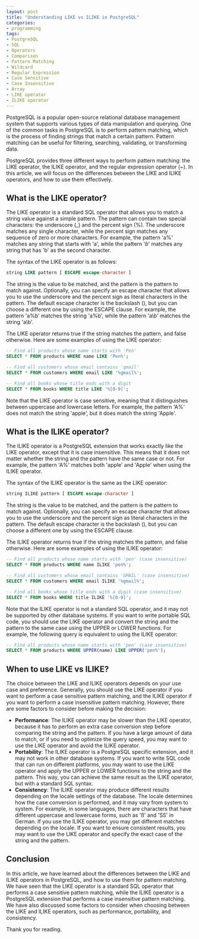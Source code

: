 ```yaml
---
layout: post
title: "Understanding LIKE vs ILIKE in PostgreSQL"
categories:
- programming
tags:
- PostgreSQL
- SQL
- Operators
- Comparison
- Pattern Matching
- Wildcard
- Regular Expression
- Case Sensitive
- Case Insensitive
- Array
- LIKE operator
- ILIKE operator
---
```


PostgreSQL is a popular open-source relational database management system that supports various types of data manipulation and querying. One of the common tasks in PostgreSQL is to perform pattern matching, which is the process of finding strings that match a certain pattern. Pattern matching can be useful for filtering, searching, validating, or transforming data.

PostgreSQL provides three different ways to perform pattern matching: the LIKE operator, the ILIKE operator, and the regular expression operator (~). In this article, we will focus on the differences between the LIKE and ILIKE operators, and how to use them effectively.

## What is the LIKE operator?

The LIKE operator is a standard SQL operator that allows you to match a string value against a simple pattern. The pattern can contain two special characters: the underscore (_) and the percent sign (%). The underscore matches any single character, while the percent sign matches any sequence of zero or more characters. For example, the pattern 'a%' matches any string that starts with 'a', while the pattern '_b_' matches any string that has 'b' as the second character.

The syntax of the LIKE operator is as follows:

```sql
string LIKE pattern [ ESCAPE escape-character ]
```

The string is the value to be matched, and the pattern is the pattern to match against. Optionally, you can specify an escape character that allows you to use the underscore and the percent sign as literal characters in the pattern. The default escape character is the backslash (\), but you can choose a different one by using the ESCAPE clause. For example, the pattern 'a\%b' matches the string 'a%b', while the pattern 'a\\b' matches the string 'a\b'.

The LIKE operator returns true if the string matches the pattern, and false otherwise. Here are some examples of using the LIKE operator:

```sql
-- Find all products whose name starts with 'Pen'
SELECT * FROM products WHERE name LIKE 'Pen%';

-- Find all customers whose email contains 'gmail'
SELECT * FROM customers WHERE email LIKE '%gmail%';

-- Find all books whose title ends with a digit
SELECT * FROM books WHERE title LIKE '%[0-9]';
```

Note that the LIKE operator is case sensitive, meaning that it distinguishes between uppercase and lowercase letters. For example, the pattern 'A%' does not match the string 'apple', but it does match the string 'Apple'.

## What is the ILIKE operator?

The ILIKE operator is a PostgreSQL extension that works exactly like the LIKE operator, except that it is case insensitive. This means that it does not matter whether the string and the pattern have the same case or not. For example, the pattern 'A%' matches both 'apple' and 'Apple' when using the ILIKE operator.

The syntax of the ILIKE operator is the same as the LIKE operator:

```sql
string ILIKE pattern [ ESCAPE escape-character ]
```

The string is the value to be matched, and the pattern is the pattern to match against. Optionally, you can specify an escape character that allows you to use the underscore and the percent sign as literal characters in the pattern. The default escape character is the backslash (\), but you can choose a different one by using the ESCAPE clause.

The ILIKE operator returns true if the string matches the pattern, and false otherwise. Here are some examples of using the ILIKE operator:

```sql
-- Find all products whose name starts with 'pen' (case insensitive)
SELECT * FROM products WHERE name ILIKE 'pen%';

-- Find all customers whose email contains 'GMAIL' (case insensitive)
SELECT * FROM customers WHERE email ILIKE '%gmail%';

-- Find all books whose title ends with a digit (case insensitive)
SELECT * FROM books WHERE title ILIKE '%[0-9]';
```

Note that the ILIKE operator is not a standard SQL operator, and it may not be supported by other database systems. If you want to write portable SQL code, you should use the LIKE operator and convert the string and the pattern to the same case using the UPPER or LOWER functions. For example, the following query is equivalent to using the ILIKE operator:

```sql
-- Find all products whose name starts with 'pen' (case insensitive)
SELECT * FROM products WHERE UPPER(name) LIKE UPPER('pen%');
```

## When to use LIKE vs ILIKE?

The choice between the LIKE and ILIKE operators depends on your use case and preference. Generally, you should use the LIKE operator if you want to perform a case sensitive pattern matching, and the ILIKE operator if you want to perform a case insensitive pattern matching. However, there are some factors to consider before making the decision:

- **Performance**: The ILIKE operator may be slower than the LIKE operator, because it has to perform an extra case conversion step before comparing the string and the pattern. If you have a large amount of data to match, or if you need to optimize the query speed, you may want to use the LIKE operator and avoid the ILIKE operator.
- **Portability**: The ILIKE operator is a PostgreSQL specific extension, and it may not work in other database systems. If you want to write SQL code that can run on different platforms, you may want to use the LIKE operator and apply the UPPER or LOWER functions to the string and the pattern. This way, you can achieve the same result as the ILIKE operator, but with a standard SQL syntax.
- **Consistency**: The ILIKE operator may produce different results depending on the locale settings of the database. The locale determines how the case conversion is performed, and it may vary from system to system. For example, in some languages, there are characters that have different uppercase and lowercase forms, such as 'ß' and 'SS' in German. If you use the ILIKE operator, you may get different matches depending on the locale. If you want to ensure consistent results, you may want to use the LIKE operator and specify the exact case of the string and the pattern.

## Conclusion

In this article, we have learned about the differences between the LIKE and ILIKE operators in PostgreSQL, and how to use them for pattern matching. We have seen that the LIKE operator is a standard SQL operator that performs a case sensitive pattern matching, while the ILIKE operator is a PostgreSQL extension that performs a case insensitive pattern matching. We have also discussed some factors to consider when choosing between the LIKE and ILIKE operators, such as performance, portability, and consistency.

Thank you for reading.
